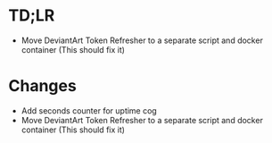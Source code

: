 # TD;LR
- Move DeviantArt Token Refresher to a separate script and docker container (This should fix it)

# Changes
- Add seconds counter for uptime cog
- Move DeviantArt Token Refresher to a separate script and docker container (This should fix it)
